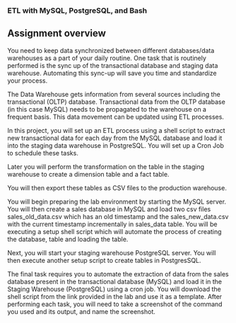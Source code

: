 ### ETL with MySQL, PostgreSQL, and Bash
## Assignment overview
You need to keep data synchronized between different databases/data warehouses as a part of your daily routine. One task that is routinely performed is the sync up of the transactional database and staging data warehouse. Automating this sync-up will save you time and standardize your process.

The Data Warehouse gets information from several sources including the transactional (OLTP) database. Transactional data from the OLTP database (in this case MySQL) needs to be propagated to the warehouse on a frequent basis. This data movement can be updated using ETL processes.

In this project, you will set up an ETL process using a shell script to extract new transactional data for each day from the MySQL database and load it into the staging data warehouse in PostgreSQL. You will set up a Cron Job to schedule these tasks.

Later you will perform the transformation on the table in the staging warehouse to create a dimension table and a fact table.

You will then export these tables as CSV files to the production warehouse.

You will begin preparing the lab environment by starting the MySQL server. You will then create a sales database in MySQL and load two csv files sales_old_data.csv which has an old timestamp and the sales_new_data.csv with the current timestamp incrementally in sales_data table. You will be executing a setup shell script which will automate the process of creating the database, table and loading the table.

Next, you will start your staging warehouse PostgreSQL server. You will then execute another setup script to create tables in PostgresSQL.

The final task requires you to automate the extraction of data from the sales database present in the transactional database (MySQL) and load it in the Staging Warehouse (PostgreSQL) using a cron job. You will download the shell script from the link provided in the lab and use it as a template. After performing each task, you will need to take a screenshot of the command you used and its output, and name the screenshot.
